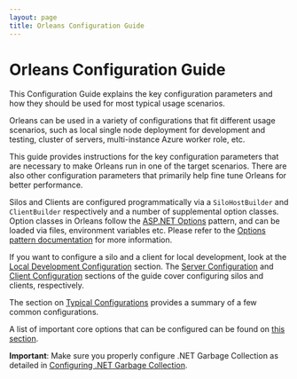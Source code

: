 ```yaml
---
layout: page
title: Orleans Configuration Guide
---
```


# Orleans Configuration Guide

This Configuration Guide explains the key configuration parameters and how they should be used for most typical usage scenarios.

Orleans can be used in a variety of configurations that fit different usage scenarios, such as local single node deployment for development and testing, cluster of servers, multi-instance Azure worker role, etc. 

This guide provides instructions for the key configuration parameters that are necessary to make Orleans run in one of the target scenarios. There are also other configuration parameters that primarily help fine tune Orleans for better performance.

Silos and Clients are configured programmatically via a `SiloHostBuilder` and `ClientBuilder` respectively and a number of supplemental option classes.
Option classes in Orleans follow the [ASP.NET Options](https://docs.microsoft.com/en-us/aspnet/core/fundamentals/configuration/options/) pattern, and can be loaded via files, environment variables etc.
Please refer to the [Options pattern documentation](https://docs.microsoft.com/en-us/aspnet/core/fundamentals/configuration/options/) for more information.

If you want to configure a silo and a client for local development, look at the [Local Development Configuration](local_development_configuration.md) section.
The [Server Configuration](server_configuration.md) and [Client Configuration](client_configuration.md) sections of the guide cover configuring silos and clients, respectively. 
 
 The section on [Typical Configurations](typical_configurations.md) provides a summary of a few common configurations.

 A list of important core options that can be configured can be found on [this section](list_of_options_classes.md).

**Important**: Make sure you properly configure .NET Garbage Collection as detailed in [Configuring .NET Garbage Collection](configuring_.NET_garbage_collection.md).
